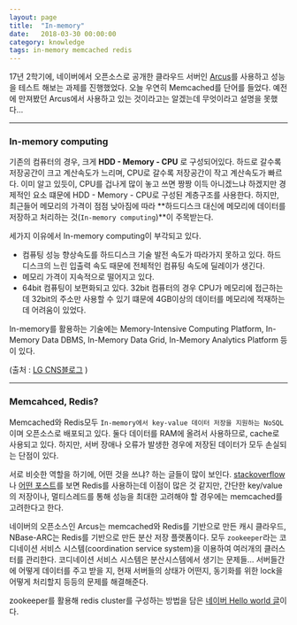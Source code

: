 ```yaml
---
layout: page
title:  "In-memory"
date:   2018-03-30 00:00:00
category: knowledge
tags: in-memory memcached redis
---
```


17년 2학기에, 네이버에서 오픈소스로 공개한 클라우드 서버인 [Arcus](https://github.com/naver/arcus)를 사용하고 성능을 테스트 해보는 과제를 진행했었다. 오늘 우연히 Memcached를 단어를 들었다. 예전에 만져봤던 Arcus에서 사용하고 있는 것이라고는 알겠는데 무엇이라고 설명을 못했다... 

<!-- more -->

---

### In-memory computing

기존의 컴퓨터의 경우, 크게 **HDD - Memory - CPU** 로 구성되어있다. 하드로 갈수록 저장공간이 크고 계산속도가 느리며, CPU로 갈수록 저장공간이 작고 계산속도가 빠르다. 이미 알고 있듯이, CPU를 겁나게 많이 놓고 쓰면 짱짱 이득 아니겠느냐 하겠지만 경제적인 요소 떄문에 HDD - Memory - CPU로 구성된 계층구조를 사용한다. 하지만, 최근들어 메모리의 가격이 점점 낮아짐에 따라 **하드디스크 대신에 메모리에 데이터를 저장하고 처리하는 것(`In-memory computing`)**이 주목받는다.

세가지 이유에서 In-memory computing이 부각되고 있다.
  * 컴퓨팅 성능 향상속도를 하드디스크 기술 발전 속도가 따라가지 못하고 있다. 하드디스크의 느린 입출력 속도 때문에 전체적인 컴퓨팅 속도에 딜레이가 생긴다.
  * 메모리 가격이 지속적으로 떨어지고 있다.
  * 64bit 컴퓨팅이 보편화되고 있다. 32bit 컴퓨터의 경우 CPU가 메모리에 접근하는데 32bit의 주소만 사용할 수 있기 떄문에 4GB이상의 데이터를 메모리에 적재하는 데 어려움이 있었다.

In-memory를 활용하는 기술에는 Memory-Intensive Computing Platform, In-Memory Data DBMS, In-Memory Data Grid, In-Memory Analytics Platform 등이 있다.

(출처 : [LG CNS블로그](http://blog.lgcns.com/176) )


---

### Memcahced, Redis?

Memcached와 Redis모두 `In-memory에서 key-value 데이터 저장을 지원하는 NoSQL`이며 오픈소스로 배포되고 있다. 둘다 데이터를 RAM에 올려서 사용하므로, cache로 사용되고 있다. 하지만, 서버 장애나 오류가 발생한 경우에 저장된 데이터가 모두 손실되는 단점이 있다.

서로 비슷한 역할을 하기에, 어떤 것을 쓰냐? 하는 글들이 많이 보인다. [stackoverflow](https://stackoverflow.com/questions/10558465/memcached-vs-redis)나 [어떤 포스트](https://www.infoworld.com/article/3063161/nosql/why-redis-beats-memcached-for-caching.html)를 보면 Redis를 사용하는데 이점이 많은 것 같지만, 간단한 key/value의 저장이나, 멀티스레드를 통해 성능을 최대한 고려해야 할 경우에는 memcached를 고려한다고 한다.

네이버의 오픈소스인 Arcus는 memcached와 Redis를 기반으로 만든 캐시 클라우드, NBase-ARC는 Redis를 기반으로 만든 분산 저장 플랫폼이다. 모두 `zookeeper`라는 코디네이션 서비스 시스템(coordination service system)을 이용하여 여러개의 클러스터를 관리한다. 코디네이션 서비스 시스템은 분산시스템에서 생기는 문제들... 서버들간에 어떻게 데이터를 주고 받을 지, 현재 서버들의 상태가 어떤지, 동기화를 위한 lock을 어떻게 처리할지 등등의 문제를 해결해준다.

zookeeper를 활용해 redis cluster를 구성하는 방법을 담은 [네이버 Hello world 글](http://d2.naver.com/helloworld/294797)이다. 
